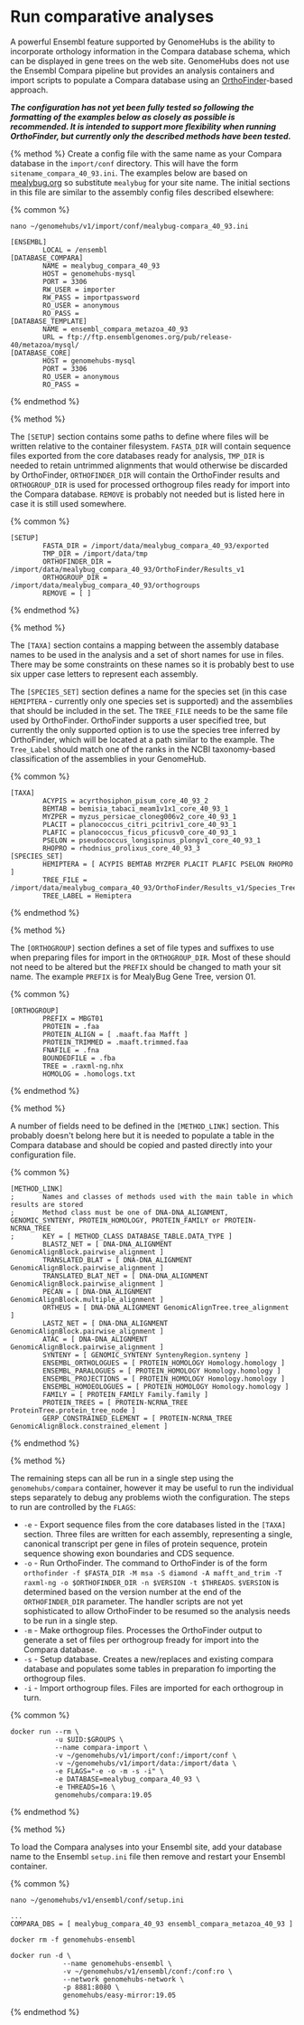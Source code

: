 # Run comparative analyses

A powerful Ensembl feature supported by GenomeHubs is the ability to incorporate orthology information in the Compara database schema, which can be displayed in gene trees on the web site. GenomeHubs does not use the Ensembl Compara pipeline but provides an analysis containers and import scripts to populate a Compara database using an [OrthoFinder](https://github.com/davidemms/OrthoFinder)-based approach.

**_The configuration has not yet been fully tested so following the formatting of the examples below as closely as possible is recommended. It is intended to support more flexibility when running OrthoFinder, but currently only the described methods have been tested._**

{% method %}
Create a config file with the same name as your Compara database in the `import/conf` directory. This will have the form `sitename_compara_40_93.ini`. The examples below are based on [mealybug.org](https://ensembl.mealybug.org) so substitute `mealybug` for your site name. The initial sections in this file are similar to the assembly config files described elsewhere:

{% common %}
```
nano ~/genomehubs/v1/import/conf/mealybug-compara_40_93.ini
```

```
[ENSEMBL]
        LOCAL = /ensembl
[DATABASE_COMPARA]
        NAME = mealybug_compara_40_93
        HOST = genomehubs-mysql
        PORT = 3306
        RW_USER = importer
        RW_PASS = importpassword
        RO_USER = anonymous
        RO_PASS =
[DATABASE_TEMPLATE]
        NAME = ensembl_compara_metazoa_40_93
        URL = ftp://ftp.ensemblgenomes.org/pub/release-40/metazoa/mysql/
[DATABASE_CORE]
        HOST = genomehubs-mysql
        PORT = 3306
        RO_USER = anonymous
        RO_PASS =
```

{% endmethod %}

{% method %}

The `[SETUP]` section contains some paths to define where files will be written relative to the container filesystem. `FASTA_DIR` will contain sequence files exported from the core databases ready for analysis, `TMP_DIR` is needed to retain untrimmed alignments that would otherwise be discarded by OrthoFinder, `ORTHOFINDER_DIR` will contain the OrthoFinder results and `ORTHOGROUP_DIR` is used for processed orthogroup files ready for import into the Compara database. `REMOVE` is probably not needed but is listed here in case it is still used somewhere.

{% common %}
```
[SETUP]
        FASTA_DIR = /import/data/mealybug_compara_40_93/exported
        TMP_DIR = /import/data/tmp
        ORTHOFINDER_DIR = /import/data/mealybug_compara_40_93/OrthoFinder/Results_v1
        ORTHOGROUP_DIR = /import/data/mealybug_compara_40_93/orthogroups
        REMOVE = [ ]

```

{% endmethod %}

{% method %}

The `[TAXA]` section contains a mapping between the assembly database names to be used in the analysis and a set of short names for use in files. There may be some constraints on these names so it is probably best to use six upper case letters to represent each assembly.

The `[SPECIES_SET]` section defines a name for the species set (in this case `HEMIPTERA` - currently only one species set is supported) and the assemblies that should be included in the set. The `TREE_FILE` needs to be the same file used by OrthoFinder. OrthoFinder supports a user specified tree, but currently the only supported option is to use the species tree inferred by OrthoFinder, which will be located at a path similar to the example. The `Tree_Label` should match one of the ranks in the NCBI taxonomy-based classification of the assemblies in your GenomeHub.

{% common %}
```
[TAXA]
        ACYPIS = acyrthosiphon_pisum_core_40_93_2
        BEMTAB = bemisia_tabaci_meam1v1x1_core_40_93_1
        MYZPER = myzus_persicae_cloneg006v2_core_40_93_1
        PLACIT = planococcus_citri_pcitriv1_core_40_93_1
        PLAFIC = planococcus_ficus_pficusv0_core_40_93_1
        PSELON = pseudococcus_longispinus_plongv1_core_40_93_1
        RHOPRO = rhodnius_prolixus_core_40_93_3
[SPECIES_SET]
        HEMIPTERA = [ ACYPIS BEMTAB MYZPER PLACIT PLAFIC PSELON RHOPRO ]
        TREE_FILE = /import/data/mealybug_compara_40_93/OrthoFinder/Results_v1/Species_Tree/SpeciesTree_rooted_node_labels.txt
        TREE_LABEL = Hemiptera

```

{% endmethod %}

{% method %}

The `[ORTHOGROUP]` section defines a set of file types and suffixes to use when preparing files for import in the `ORTHOGROUP_DIR`. Most of these should not need to be altered but the `PREFIX` should be changed to math your sit name. The example `PREFIX` is for MealyBug Gene Tree, version 01.

{% common %}
```
[ORTHOGROUP]
        PREFIX = MBGT01
        PROTEIN = .faa
        PROTEIN_ALIGN = [ .maaft.faa Mafft ]
        PROTEIN_TRIMMED = .maaft.trimmed.faa
        FNAFILE = .fna
        BOUNDEDFILE = .fba
        TREE = .raxml-ng.nhx
        HOMOLOG = .homologs.txt

```

{% endmethod %}

{% method %}

A number of fields need to be defined in the `[METHOD_LINK]` section. This probably doesn't belong here but it is needed to populate a table in the Compara database and should be copied and pasted directly into your configuration file.

{% common %}
```
[METHOD_LINK]
;       Names and classes of methods used with the main table in which results are stored
;       Method class must be one of DNA-DNA_ALIGNMENT, GENOMIC_SYNTENY, PROTEIN_HOMOLOGY, PROTEIN_FAMILY or PROTEIN-NCRNA_TREE
;       KEY = [ METHOD_CLASS DATABASE_TABLE.DATA_TYPE ]
        BLASTZ_NET = [ DNA-DNA_ALIGNMENT GenomicAlignBlock.pairwise_alignment ]
        TRANSLATED_BLAT = [ DNA-DNA_ALIGNMENT GenomicAlignBlock.pairwise_alignment ]
        TRANSLATED_BLAT_NET = [ DNA-DNA_ALIGNMENT GenomicAlignBlock.pairwise_alignment ]
        PECAN = [ DNA-DNA_ALIGNMENT GenomicAlignBlock.multiple_alignment ]
        ORTHEUS = [ DNA-DNA_ALIGNMENT GenomicAlignTree.tree_alignment ]
        LASTZ_NET = [ DNA-DNA_ALIGNMENT GenomicAlignBlock.pairwise_alignment ]
        ATAC = [ DNA-DNA_ALIGNMENT GenomicAlignBlock.pairwise_alignment ]
        SYNTENY = [ GENOMIC_SYNTENY SyntenyRegion.synteny ]
        ENSEMBL_ORTHOLOGUES = [ PROTEIN_HOMOLOGY Homology.homology ]
        ENSEMBL_PARALOGUES = [ PROTEIN_HOMOLOGY Homology.homology ]
        ENSEMBL_PROJECTIONS = [ PROTEIN_HOMOLOGY Homology.homology ]
        ENSEMBL_HOMOEOLOGUES = [ PROTEIN_HOMOLOGY Homology.homology ]
        FAMILY = [ PROTEIN_FAMILY Family.family ]
        PROTEIN_TREES = [ PROTEIN-NCRNA_TREE ProteinTree.protein_tree_node ]
        GERP_CONSTRAINED_ELEMENT = [ PROTEIN-NCRNA_TREE GenomicAlignBlock.constrained_element ]

```

{% endmethod %}

{% method %}

The remaining steps can all be run in a single step using the `genomehubs/compara` container, however it may be useful to run the individual steps separately to debug any problems wioth the configuration. The steps to run are controlled by the `FLAGS`:
- `-e` - Export sequence files from the core databases listed in the `[TAXA]` section. Three files are written for each assembly, representing a single, canonical transcript per gene in files of protein sequence, protein sequence showing exon boundaries and CDS sequence.
- `-o` - Run OrthoFinder. The command to OrthoFinder is of the form `orthofinder -f $FASTA_DIR -M msa -S diamond -A mafft_and_trim -T raxml-ng -o $ORTHOFINDER_DIR -n $VERSION -t $THREADS`. `$VERSION` is determined based on the version number at the end of the `ORTHOFINDER_DIR` parameter. The handler scripts are not yet sophisticated to allow OrthoFinder to be resumed so the analysis needs to be run in a single step.
- `-m` - Make orthogroup files. Processes the OrthoFinder output to generate a set of files per orthogroup fready for import into the Compara database.
- `-s` - Setup database. Creates a new/replaces and existing compara database and populates some tables in preparation fo importing the orthogroup files.
- `-i` - Import orthogroup files. Files are imported for each orthogroup in turn.

{% common %}
```
docker run --rm \
           -u $UID:$GROUPS \
           --name compara-import \
           -v ~/genomehubs/v1/import/conf:/import/conf \
           -v ~/genomehubs/v1/import/data:/import/data \
           -e FLAGS="-e -o -m -s -i" \
           -e DATABASE=mealybug_compara_40_93 \
           -e THREADS=16 \
           genomehubs/compara:19.05
```

{% endmethod %}


{% method %}

To load the Compara analyses into your Ensembl site, add your database name to the Ensembl `setup.ini` file then remove and restart your Ensembl container.

{% common %}
```
nano ~/genomehubs/v1/ensembl/conf/setup.ini

...
COMPARA_DBS = [ mealybug_compara_40_93 ensembl_compara_metazoa_40_93 ]

docker rm -f genomehubs-ensembl

docker run -d \
             --name genomehubs-ensembl \
             -v ~/genomehubs/v1/ensembl/conf:/conf:ro \
             --network genomehubs-network \
             -p 8881:8080 \
             genomehubs/easy-mirror:19.05

```

{% endmethod %}
